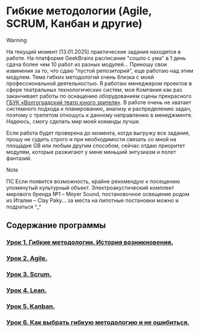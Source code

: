 # Гибкие методологии (Agile, SCRUM, Канбан и другие)

> [!WARNING]
> На текущий момент (13.01.2025) практические задания находятся в работе. На платформе GeekBrains расписание "сошло с ума" в 1 день сдача более чем 10 работ из разных модулей...
> Приношу свои извинения за то, что сдаю "пустой репозиторий", еще работаю над этим модулем. Тема гибких методологий очень близка с моей профессиональной деятельностью. Я работаю менеджером проектов в сфере театральных технологических систем, моя Компания как раз заканчивает работы по оснащению оборудованием сцены прекрасного [ГБУК «Волгоградский театр юного зрителя»](https://www.tuz-volgograd.ru). В работе очень не хватает системного подхода к планированию, анализу и распределению задач, поэтому с трепетом отношусь к данному направлению в менеджменте. Надеюсь, смогу сделать мир моей команды лучше.
> 
> Если работа будет проверена до момента, когда выгружу все задания, прошу не судить строго и при необходимости связать со мной на площадке GB или любым другим способом, сейчас отдаю приоритет модулям, которые разжигают у меня меньший энтузиазм и полет фантазий.

> [!NOTE]
> ПС Если появится возможность, крайне рекомендую к посещению упомянутый культурный объект. Электроакустический комплект мирового бренда №1 – Meyer Sound, постановочное освещение родом из Италии – Clay Paky... за места на пилотные постановки можно и подраться ^_^

## Содержание программы
### [Урок 1. Гибкие методологии. История возникновения.]()
### [Урок 2. Agile.]()
### [Урок 3. Scrum.]()
### [Урок 4. Lean.](lesson%204/lesson_4.md)
### [Урок 5. Kanban.](lesson%205/lesson_5.md)
### [Урок 6. Как выбрать гибкую методологию и не ошибиться.]()
